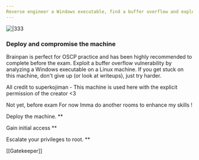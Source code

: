 ```yaml
---
Reverse engineer a Windows executable, find a buffer overflow and exploit it on a Linux machine.
---
```


![|333](https://tryhackme-images.s3.amazonaws.com/room-icons/f184bf1424977ce8b3198d1a8c212700.png)

### Deploy and compromise the machine 

Brainpan is perfect for OSCP practice and has been highly recommended to complete before the exam. Exploit a buffer overflow vulnerability by analyzing a Windows executable on a Linux machine. If you get stuck on this machine, don't give up (or look at writeups), just try harder. 


All credit to superkojiman - This machine is used here with the explicit permission of the creator <3

Not yet,  before exam 
For now Imma do another rooms to enhance my skills !


Deploy the machine.
**



Gain initial access
**



Escalate your privileges to root.
**



[[Gatekeeper]]